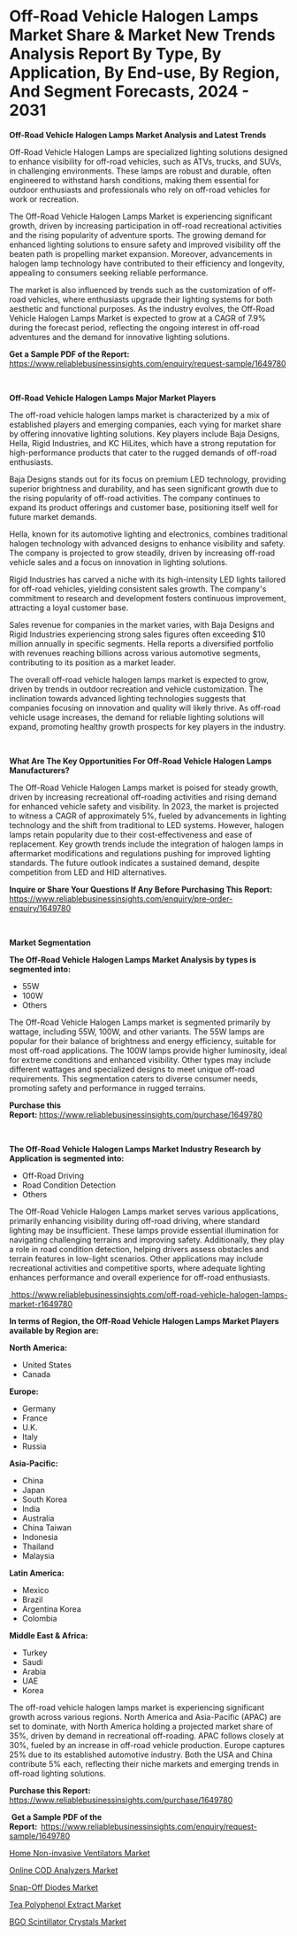<p><h1>Off-Road Vehicle Halogen Lamps Market Share & Market New Trends Analysis Report By Type, By Application, By End-use, By Region, And Segment Forecasts, 2024 - 2031</h1></p><p><strong>Off-Road Vehicle Halogen Lamps Market Analysis and Latest Trends</strong></p>
<p><p>Off-Road Vehicle Halogen Lamps are specialized lighting solutions designed to enhance visibility for off-road vehicles, such as ATVs, trucks, and SUVs, in challenging environments. These lamps are robust and durable, often engineered to withstand harsh conditions, making them essential for outdoor enthusiasts and professionals who rely on off-road vehicles for work or recreation. </p><p>The Off-Road Vehicle Halogen Lamps Market is experiencing significant growth, driven by increasing participation in off-road recreational activities and the rising popularity of adventure sports. The growing demand for enhanced lighting solutions to ensure safety and improved visibility off the beaten path is propelling market expansion. Moreover, advancements in halogen lamp technology have contributed to their efficiency and longevity, appealing to consumers seeking reliable performance. </p><p>The market is also influenced by trends such as the customization of off-road vehicles, where enthusiasts upgrade their lighting systems for both aesthetic and functional purposes. As the industry evolves, the Off-Road Vehicle Halogen Lamps Market is expected to grow at a CAGR of 7.9% during the forecast period, reflecting the ongoing interest in off-road adventures and the demand for innovative lighting solutions.</p></p>
<p><strong>Get a Sample PDF of the Report:&nbsp;</strong> <a href="https://www.reliablebusinessinsights.com/enquiry/request-sample/1649780?utm_campaign=57&utm_medium=2&utm_source=Github&utm_content=ia&utm_term=15102024&utm_id=off-road-vehicle-halogen-lamps">https://www.reliablebusinessinsights.com/enquiry/request-sample/1649780</a></p>
<p>&nbsp;</p>
<p><strong>Off-Road Vehicle Halogen Lamps Major Market Players</strong></p>
<p><p>The off-road vehicle halogen lamps market is characterized by a mix of established players and emerging companies, each vying for market share by offering innovative lighting solutions. Key players include Baja Designs, Hella, Rigid Industries, and KC HiLites, which have a strong reputation for high-performance products that cater to the rugged demands of off-road enthusiasts.</p><p>Baja Designs stands out for its focus on premium LED technology, providing superior brightness and durability, and has seen significant growth due to the rising popularity of off-road activities. The company continues to expand its product offerings and customer base, positioning itself well for future market demands.</p><p>Hella, known for its automotive lighting and electronics, combines traditional halogen technology with advanced designs to enhance visibility and safety. The company is projected to grow steadily, driven by increasing off-road vehicle sales and a focus on innovation in lighting solutions.</p><p>Rigid Industries has carved a niche with its high-intensity LED lights tailored for off-road vehicles, yielding consistent sales growth. The company's commitment to research and development fosters continuous improvement, attracting a loyal customer base.</p><p>Sales revenue for companies in the market varies, with Baja Designs and Rigid Industries experiencing strong sales figures often exceeding $10 million annually in specific segments. Hella reports a diversified portfolio with revenues reaching billions across various automotive segments, contributing to its position as a market leader.</p><p>The overall off-road vehicle halogen lamps market is expected to grow, driven by trends in outdoor recreation and vehicle customization. The inclination towards advanced lighting technologies suggests that companies focusing on innovation and quality will likely thrive. As off-road vehicle usage increases, the demand for reliable lighting solutions will expand, promoting healthy growth prospects for key players in the industry.</p></p>
<p>&nbsp;</p>
<p><strong>What Are The Key Opportunities For Off-Road Vehicle Halogen Lamps Manufacturers?</strong></p>
<p><p>The Off-Road Vehicle Halogen Lamps market is poised for steady growth, driven by increasing recreational off-roading activities and rising demand for enhanced vehicle safety and visibility. In 2023, the market is projected to witness a CAGR of approximately 5%, fueled by advancements in lighting technology and the shift from traditional to LED systems. However, halogen lamps retain popularity due to their cost-effectiveness and ease of replacement. Key growth trends include the integration of halogen lamps in aftermarket modifications and regulations pushing for improved lighting standards. The future outlook indicates a sustained demand, despite competition from LED and HID alternatives.</p></p>
<p><strong>Inquire or Share Your Questions If Any Before Purchasing This Report:</strong> <a href="https://www.reliablebusinessinsights.com/enquiry/pre-order-enquiry/1649780?utm_campaign=57&utm_medium=2&utm_source=Github&utm_content=ia&utm_term=15102024&utm_id=off-road-vehicle-halogen-lamps">https://www.reliablebusinessinsights.com/enquiry/pre-order-enquiry/1649780</a></p>
<p>&nbsp;</p>
<p><strong>Market Segmentation</strong></p>
<p><strong>The Off-Road Vehicle Halogen Lamps Market Analysis by types is segmented into:</strong></p>
<p><ul><li>55W</li><li>100W</li><li>Others</li></ul></p>
<p><p>The Off-Road Vehicle Halogen Lamps market is segmented primarily by wattage, including 55W, 100W, and other variants. The 55W lamps are popular for their balance of brightness and energy efficiency, suitable for most off-road applications. The 100W lamps provide higher luminosity, ideal for extreme conditions and enhanced visibility. Other types may include different wattages and specialized designs to meet unique off-road requirements. This segmentation caters to diverse consumer needs, promoting safety and performance in rugged terrains.</p></p>
<p><strong>Purchase this Report:&nbsp;</strong><a href="https://www.reliablebusinessinsights.com/purchase/1649780?utm_campaign=57&utm_medium=2&utm_source=Github&utm_content=ia&utm_term=15102024&utm_id=off-road-vehicle-halogen-lamps">https://www.reliablebusinessinsights.com/purchase/1649780</a></p>
<p>&nbsp;</p>
<p><strong>The Off-Road Vehicle Halogen Lamps Market Industry Research by Application is segmented into:</strong></p>
<p><ul><li>Off-Road Driving</li><li>Road Condition Detection</li><li>Others</li></ul></p>
<p><p>The Off-Road Vehicle Halogen Lamps market serves various applications, primarily enhancing visibility during off-road driving, where standard lighting may be insufficient. These lamps provide essential illumination for navigating challenging terrains and improving safety. Additionally, they play a role in road condition detection, helping drivers assess obstacles and terrain features in low-light scenarios. Other applications may include recreational activities and competitive sports, where adequate lighting enhances performance and overall experience for off-road enthusiasts.</p></p>
<p><a href="https://www.reliablebusinessinsights.com/off-road-vehicle-halogen-lamps-market-r1649780?utm_campaign=57&utm_medium=2&utm_source=Github&utm_content=ia&utm_term=15102024&utm_id=off-road-vehicle-halogen-lamps">&nbsp;https://www.reliablebusinessinsights.com/off-road-vehicle-halogen-lamps-market-r1649780</a></p>
<p><strong>In terms of Region, the Off-Road Vehicle Halogen Lamps Market Players available by Region are:</strong></p>
<p>
    <p> <strong> North America: </strong>
        <ul>
            <li>United States</li>
            <li>Canada</li>
        </ul>
        </p> 
    <p> <strong> Europe: </strong>
        <ul>
            <li>Germany</li>
            <li>France</li>
            <li>U.K.</li>
            <li>Italy</li>
            <li>Russia</li>
        </ul>
        </p> 
    <p> <strong> Asia-Pacific: </strong>
        <ul>
            <li>China</li>
            <li>Japan</li>
            <li>South Korea</li>
            <li>India</li>
            <li>Australia</li>
            <li>China Taiwan</li>
            <li>Indonesia</li>
            <li>Thailand</li>
            <li>Malaysia</li>
        </ul>
        </p> 
    <p> <strong> Latin America: </strong>
        <ul>
            <li>Mexico</li>
            <li>Brazil</li>
            <li>Argentina Korea</li>
            <li>Colombia</li>
        </ul>
        </p> 
    <p> <strong> Middle East & Africa: </strong>
        <ul>
            <li>Turkey</li>
            <li>Saudi</li>
            <li>Arabia</li>
            <li>UAE</li>
            <li>Korea</li>
        </ul>
    </p>
    </p>
<p><p>The off-road vehicle halogen lamps market is experiencing significant growth across various regions. North America and Asia-Pacific (APAC) are set to dominate, with North America holding a projected market share of 35%, driven by demand in recreational off-roading. APAC follows closely at 30%, fueled by an increase in off-road vehicle production. Europe captures 25% due to its established automotive industry. Both the USA and China contribute 5% each, reflecting their niche markets and emerging trends in off-road lighting solutions.</p></p>
<p><strong>Purchase this Report: </strong><a href="https://www.reliablebusinessinsights.com/purchase/1649780?utm_campaign=57&utm_medium=2&utm_source=Github&utm_content=ia&utm_term=15102024&utm_id=off-road-vehicle-halogen-lamps">https://www.reliablebusinessinsights.com/purchase/1649780</a></p>
<p>&nbsp;<strong>Get a Sample PDF of the Report:&nbsp;&nbsp;</strong><a href="https://www.reliablebusinessinsights.com/enquiry/request-sample/1649780?utm_campaign=57&utm_medium=2&utm_source=Github&utm_content=ia&utm_term=15102024&utm_id=off-road-vehicle-halogen-lamps">https://www.reliablebusinessinsights.com/enquiry/request-sample/1649780</a></p>
<p><strong></strong></p>
<p><p><a href="https://www.linkedin.com/pulse/home-non-invasive-ventilators-industry-forecast-market-shifts-yhuwf?trk=public_post_embed_feed-article-content&utm_campaign=57&utm_medium=2&utm_source=Github&utm_content=ia&utm_term=15102024&utm_id=off-road-vehicle-halogen-lamps">Home Non-invasive Ventilators Market</a></p><p><a href="https://www.linkedin.com/pulse/unlocking-growth-potential-strategic-analysis-online-cod-analyzers-tjy7f?trk=public_post_embed_feed-article-content&utm_campaign=57&utm_medium=2&utm_source=Github&utm_content=ia&utm_term=15102024&utm_id=off-road-vehicle-halogen-lamps">Online COD Analyzers Market</a></p><p><a href="https://github.com/malandranz3ggo/Market-Research-Report-List-1/blob/main/snap-off-diodes-market.md?utm_campaign=57&utm_medium=2&utm_source=Github&utm_content=ia&utm_term=15102024&utm_id=off-road-vehicle-halogen-lamps">Snap-Off Diodes Market</a></p><p><a href="https://github.com/haydee0czminge/Market-Research-Report-List-1/blob/main/tea-polyphenol-extract-market.md?utm_campaign=57&utm_medium=2&utm_source=Github&utm_content=ia&utm_term=15102024&utm_id=off-road-vehicle-halogen-lamps">Tea Polyphenol Extract Market</a></p><p><a href="https://www.linkedin.com/pulse/global-bgo-scintillator-crystals-market-share-growth-opportunities-mzuwf?trk=public_post_embed_feed-article-content&utm_campaign=57&utm_medium=2&utm_source=Github&utm_content=ia&utm_term=15102024&utm_id=off-road-vehicle-halogen-lamps">BGO Scintillator Crystals Market</a></p></p>